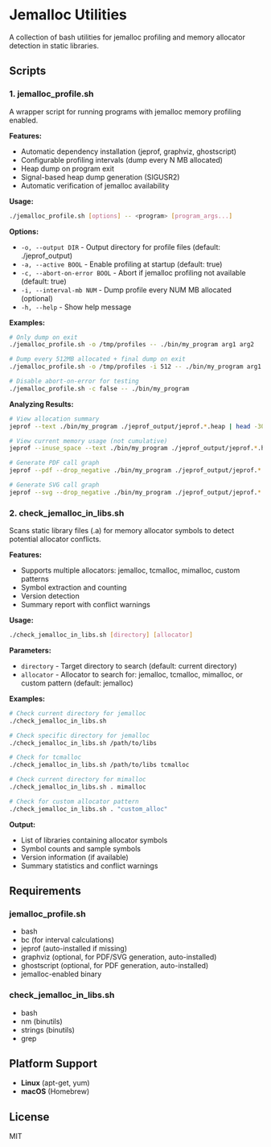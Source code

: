 # Jemalloc Utilities

A collection of bash utilities for jemalloc profiling and memory allocator detection in static libraries.

## Scripts

### 1. jemalloc_profile.sh

A wrapper script for running programs with jemalloc memory profiling enabled.

**Features:**
- Automatic dependency installation (jeprof, graphviz, ghostscript)
- Configurable profiling intervals (dump every N MB allocated)
- Heap dump on program exit
- Signal-based heap dump generation (SIGUSR2)
- Automatic verification of jemalloc availability

**Usage:**
```bash
./jemalloc_profile.sh [options] -- <program> [program_args...]
```

**Options:**
- `-o, --output DIR` - Output directory for profile files (default: ./jeprof_output)
- `-a, --active BOOL` - Enable profiling at startup (default: true)
- `-c, --abort-on-error BOOL` - Abort if jemalloc profiling not available (default: true)
- `-i, --interval-mb NUM` - Dump profile every NUM MB allocated (optional)
- `-h, --help` - Show help message

**Examples:**
```bash
# Only dump on exit
./jemalloc_profile.sh -o /tmp/profiles -- ./bin/my_program arg1 arg2

# Dump every 512MB allocated + final dump on exit
./jemalloc_profile.sh -o /tmp/profiles -i 512 -- ./bin/my_program arg1 arg2

# Disable abort-on-error for testing
./jemalloc_profile.sh -c false -- ./bin/my_program
```

**Analyzing Results:**
```bash
# View allocation summary
jeprof --text ./bin/my_program ./jeprof_output/jeprof.*.heap | head -30

# View current memory usage (not cumulative)
jeprof --inuse_space --text ./bin/my_program ./jeprof_output/jeprof.*.heap | head -30

# Generate PDF call graph
jeprof --pdf --drop_negative ./bin/my_program ./jeprof_output/jeprof.*.heap > profile.pdf

# Generate SVG call graph
jeprof --svg --drop_negative ./bin/my_program ./jeprof_output/jeprof.*.heap > profile.svg
```

### 2. check_jemalloc_in_libs.sh

Scans static library files (.a) for memory allocator symbols to detect potential allocator conflicts.

**Features:**
- Supports multiple allocators: jemalloc, tcmalloc, mimalloc, custom patterns
- Symbol extraction and counting
- Version detection
- Summary report with conflict warnings

**Usage:**
```bash
./check_jemalloc_in_libs.sh [directory] [allocator]
```

**Parameters:**
- `directory` - Target directory to search (default: current directory)
- `allocator` - Allocator to search for: jemalloc, tcmalloc, mimalloc, or custom pattern (default: jemalloc)

**Examples:**
```bash
# Check current directory for jemalloc
./check_jemalloc_in_libs.sh

# Check specific directory for jemalloc
./check_jemalloc_in_libs.sh /path/to/libs

# Check for tcmalloc
./check_jemalloc_in_libs.sh /path/to/libs tcmalloc

# Check current directory for mimalloc
./check_jemalloc_in_libs.sh . mimalloc

# Check for custom allocator pattern
./check_jemalloc_in_libs.sh . "custom_alloc"
```

**Output:**
- List of libraries containing allocator symbols
- Symbol counts and sample symbols
- Version information (if available)
- Summary statistics and conflict warnings

## Requirements

### jemalloc_profile.sh
- bash
- bc (for interval calculations)
- jeprof (auto-installed if missing)
- graphviz (optional, for PDF/SVG generation, auto-installed)
- ghostscript (optional, for PDF generation, auto-installed)
- jemalloc-enabled binary

### check_jemalloc_in_libs.sh
- bash
- nm (binutils)
- strings (binutils)
- grep

## Platform Support

- **Linux** (apt-get, yum)
- **macOS** (Homebrew)

## License

MIT
